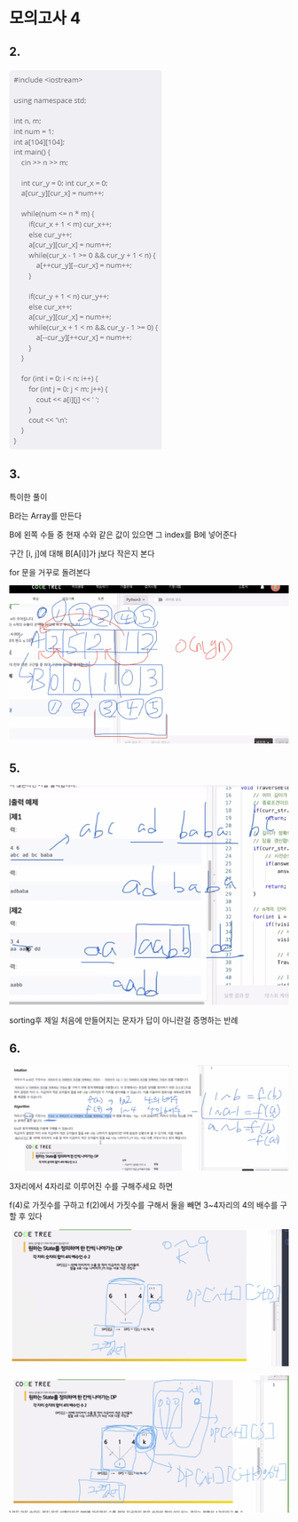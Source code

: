 # 모의고사 4

## 2.

![image-20220926213441900](.\images\image-20220926213441900.png)

## 3. 

특이한 풀이

B라는 Array를 만든다 

B에 왼쪽 수들 중 현재 수와 같은 값이 있으면 그 index를 B에 넣어준다

구간 [i, j]에 대해 B[A[i]]가 j보다 작은지 본다

for 문을 거꾸로 돌려본다

![image-20220926222053803](.\images\image-20220926222053803.png)

## 5.

![image-20220926230017984](.\images\image-20220926230017984.png)

sorting후 제일 처음에 만들어지는 문자가 답이 아니란걸 증명하는 반례

## 6.

![image-20220926233148925](.\images\image-20220926233148925.png)

3자리에서 4자리로 이루어진 수를 구해주세요 하면

f(4)로 가짓수를 구하고 f(2)에서 가짓수를 구해서 둘을 빼면 3~4자리의 4의 배수를 구할 후 있다

![image-20220926234143610](.\images\image-20220926234143610.png)

![image-20220926234408896](.\images\image-20220926234408896.png)
